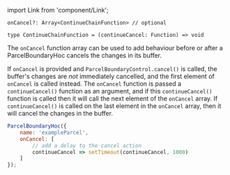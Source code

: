 import Link from 'component/Link';

```flow
onCancel?: Array<ContinueChainFunction> // optional

type ContinueChainFunction = (continueCancel: Function) => void
```

The `onCancel` function array can be used to add behaviour before or after a ParcelBoundaryHoc cancels the changes in its buffer.

If `onCancel` is provided and `ParcelBoundaryControl.cancel()` is called, the buffer's changes are *not* immediately cancelled, and the first element of `onCancel` is called instead. The `onCancel` function is passed a `continueCancel()` function as an argument, and if this `continueCancel()` function is called then it will call the next element of the `onCancel` array. If `continueCancel()` is called on the last element in the `onCancel` array, then it will cancel the changes in the buffer.

```js
ParcelBoundaryHoc({
    name: 'exampleParcel',
    onCancel: [
        // add a delay to the cancel action
        continueCancel => setTimeout(continueCancel, 1000)
    ]
});
```

